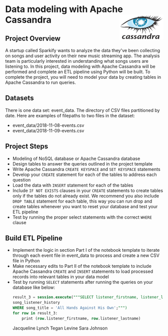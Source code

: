 
# Data modeling with Apache Cassandra <img src="image/Cassandra_logo.png" width="140" height="80" ALIGN="right">

## Project Overview
A startup called Sparkify wants to analyze the data they've been collecting on songs and user activity on their
new music streaming app. The analysis team is particularly interested in understanding what songs users are
listening to. 
In this project, data modeling with Apache Cassandra will be performed and complete an ETL pipeline using 
Python will be built. To complete the project, you will need to model your data by creating tables in Apache 
Cassandra to run queries. 

## Datasets
There is one data set: event_data. The directory of CSV files partitioned by date. 
Here are examples of filepaths to two files in the dataset:
- event_data/2018-11-08-events.csv
- event_data/2018-11-09-events.csv

## Project Steps

- Modeling of NoSQL database or Apache Cassandra database
- Design tables to answer the queries outlined in the project template
- Write Apache Cassandra ```CREATE KEYSPACE``` and ```SET KEYSPACE``` statements
- Develop your ```CREATE``` statement for each of the tables to address each question
- Load the data with ```INSERT``` statement for each of the tables
- Include ```IF NOT EXISTS``` clauses in your ```CREATE``` statements to create tables only if the tables do 
not already exist. We recommend you also include ```DROP TABLE``` statement for each table, this way you can 
run drop and create tables whenever you want to reset your database and test your ETL pipeline
- Test by running the proper select statements with the correct ```WHERE``` clause

## Build ETL Pipeline
- Implement the logic in section Part I of the notebook template to iterate through each event file in event_data
 to process and create a new CSV file in Python
- Make necessary edits to Part II of the notebook template to include Apache Cassandra ```CREATE``` and
 ```INSERT``` statements to load processed records into relevant tables in your data model
- Test by running ```SELECT``` statements after running the queries on your database like below:
	```SQL
	result_3 = session.execute("""SELECT listener_firstname, listener_lastname FROM
	song_listener_history 
	WHERE song_title = 'All Hands Against His Own';""")
	for row in result_3:
	    print (row.listener_firstname, row.listener_lastname)
	```
	Jacqueline Lynch 
	Tegan Levine 
	Sara Johnson
